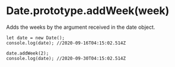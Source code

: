 # Date.prototype.addWeek(week)

Adds the weeks by the argument received in the date object.

```
let date = new Date();
console.log(date); //2020-09-16T04:15:02.514Z

date.addWeek(2);
console.log(date); //2020-09-30T04:15:02.514Z
```
